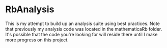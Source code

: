 # RbAnalysis
This is my attempt to build up an analysis suite using best practices. Note that previously my analysis code was located in the mathematicaRb folder. It's possible that the code you're looking for will reside there until I make more progress on this project.
